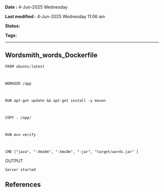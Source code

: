 **Date :** 4-Jun-2025  Wednesday

**Last modified :** 4-Jun-2025  Wednesday 11:06 am

**Status:**   

**Tags:**   

---
##  **Wordsmith_words_Dockerfile**

```
FROM ubuntu:latest

  

WORKDIR /app

  

RUN apt-get update && apt-get install -y maven

  

COPY . /app/

  

RUN mvn verify

  

CMD ["java", "-Xmx8m", "-Xms8m", "-jar", "target/words.jar" ]
```

OUTPUT
```
Server started

```
## **References**
